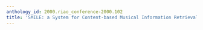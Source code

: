 ```yaml
---
anthology_id: 2000.riao_conference-2000.102
title: 'SMILE: a System for Content-based Musical Information Retrieval Environments'
---
```

